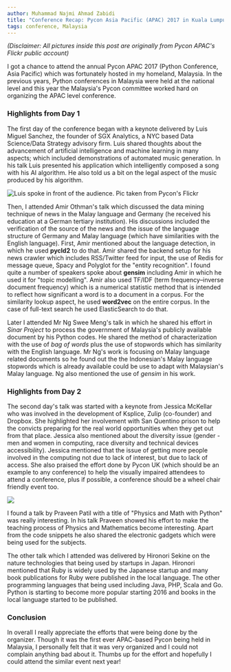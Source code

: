 ```yaml
---
author: Muhammad Najmi Ahmad Zabidi
title: "Conference Recap: Pycon Asia Pacific (APAC) 2017 in Kuala Lumpur, Malaysia"
tags: conference, Malaysia
---
```

*(Disclaimer: All pictures inside this post are originally from Pycon APAC's Flickr public account)*

I got a chance to attend the annual Pycon APAC 2017 (Python Conference, Asia Pacific) which was fortunately hosted in my homeland, Malaysia. In the previous years, Python conferences in Malaysia were held at the national level and this year the Malaysia's Pycon committee worked hard on organizing the APAC level conference.

### Highlights from Day 1

The first day of the conference began with a keynote delivered by Luis Miguel Sanchez, the founder of SGX Analytics, a NYC based Data Science/Data Strategy advisory firm. Luis shared thoughts about the advancement of artificial intelligence and machine learning in many aspects; which included demonstrations of automated music generation. In his talk Luis presented his application which intelligently composed a song with his AI algorithm. He also told us a bit on the legal aspect of the music produced by his algorithm.

![Luis spoke in front of the audience. Pic taken from Pycon's Flickr](../2017/11/28/pycon-apac-2017/luis.jpg)

Then, I attended Amir Othman's talk which discussed the data mining technique of news in the Malay language and Germany (he received his education at a German tertiary institution). His discussions included the verification of the source of the news and the issue of the language structure of Germany and Malay language (which have similarities with the English language). First, Amir mentioned about the language detection, in which he used **pycld2** to do that. Amir shared the backend setup for his news crawler which includes RSS/Twitter feed for input, the use of Redis for message queue, Spacy and Polyglot for the "entity recognition". I found quite a number of speakers spoke about **gensim** including Amir in which he used it for "topic modelling". Amir also used TF/IDF (term frequency–inverse document frequency) which is a numerical statistic method that is intended to reflect how significant a word is to a document in a corpus. For the similarity lookup aspect, he used **word2vec** on the entire corpus. In the case of full-text search he used ElasticSearch to do that.

Later I attended Mr Ng Swee Meng's talk in which he shared his effort in *Sinar Project* to process the government of Malaysia's publicly available document by his Python codes. He shared the method of characterization with the use of *bag of words* plus the use of stopwords which has similarity with the English language. Mr Ng's work is focusing on Malay language related documents so he found out the the Indonesian's Malay language stopwords which is already available could be use to adapt with Malaysian's Malay language. Ng also mentioned the use of *gensim* in his work.

### Highlights from Day 2
The second day's talk was started with a keynote from Jessica McKellar who was involved in the development of Ksplice, Zulip (co-founder) and Dropbox. She highlighted her involvement with San Quentino prison to help the convicts preparing for the real world opportunities when they get out from that place. Jessica also mentioned about the diversity issue (gender - men and women in computing, race diversity and technical devices accessibility). Jessica mentioned that the issue of getting more people involved in the computing not due to lack of interest, but due to lack of access. She also praised the effort done by Pycon UK (which should be an example to any conference) to help the visually impaired attendees to attend a conference, plus if possible, a conference should be a wheel chair friendly event too.

<a href="../2017/11/28/pycon-apac-2017/me.jpg"><img src="../2017/11/28/pycon-apac-2017/me.jpg"/></a>

I found a talk by Praveen Patil with a title of "Physics and Math with Python" was really interesting. In his talk Praveen showed his effort to make the teaching process of Physics and Mathematics become interesting. Apart from the code snippets he also shared the electronic gadgets which were being used for the subjects.

The other talk which I attended was delivered by Hironori Sekine on the nature technologies that being used by startups in Japan. Hironori mentioned that Ruby is widely used by the Japanese startup and many book publications for Ruby were published in the local language. The other programming languages that being used including Java, PHP, Scala and Go. Python is starting to become more popular starting 2016 and books in the local language started to be published.

### Conclusion
In overall I really appreciate the efforts that were being done by the organizer. Though it was the first ever APAC-based Pycon being held in Malaysia, I personally felt that it was very organized and I could not complain anything bad about it. Thumbs up for the effort and hopefully I could attend the similar event next year!
